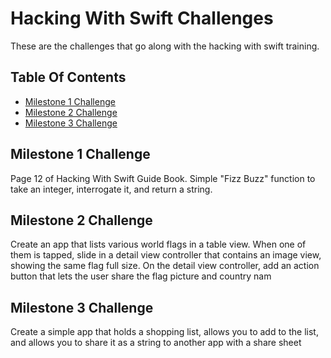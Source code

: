 # Hacking With Swift Challenges

These are the challenges that go along with the hacking with swift training.

## Table Of Contents
* [Milestone 1 Challenge](#milestone-1-challenge)
* [Milestone 2 Challenge](#milestone-2-challenge)
* [Milestone 3 Challenge](#milestone-3-challenge)

## Milestone 1 Challenge
Page 12 of Hacking With Swift Guide Book.
Simple "Fizz Buzz" function to take an integer, interrogate it, and return a string.


## Milestone 2 Challenge

Create an app that lists various world flags in a table view. When one of them is tapped, slide in a detail view controller that contains an image view, showing the same flag full size. On the detail view controller, add an action button that lets the user share the flag picture and country nam


## Milestone 3 Challenge

Create a simple app that holds a shopping list, allows you to add to the list, and allows you to share it as a string to another app with a share sheet
